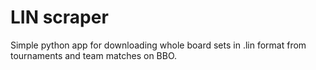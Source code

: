# LIN scraper
Simple python app for downloading whole board sets in .lin format from tournaments and team matches on BBO.

